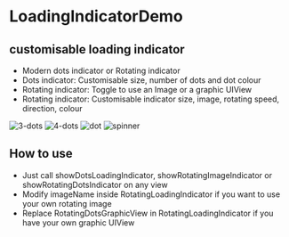 # LoadingIndicatorDemo

## customisable loading indicator

* Modern dots indicator or Rotating indicator
* Dots indicator: Customisable size, number of dots and dot colour
* Rotating indicator: Toggle to use an Image or a graphic UIView
* Rotating indicator: Customisable indicator size, image, rotating speed, direction, colour

![3-dots](https://user-images.githubusercontent.com/46996132/56571664-c608a800-6600-11e9-869b-44ddf0b98d76.gif)
![4-dots](https://user-images.githubusercontent.com/46996132/56571666-c608a800-6600-11e9-992e-2210b760061d.gif)
![dot](https://user-images.githubusercontent.com/46996132/56571667-c6a13e80-6600-11e9-90a7-d4be3a0c4cee.gif)
![spinner](https://user-images.githubusercontent.com/46996132/56571668-c6a13e80-6600-11e9-924c-86dd23f29a15.gif)

## How to use

* Just call showDotsLoadingIndicator, showRotatingImageIndicator or showRotatingDotsIndicator on any view 
* Modify imageName inside RotatingLoadingIndicator if you want to use your own rotating image
* Replace RotatingDotsGraphicView in RotatingLoadingIndicator if you have your own graphic UIView
